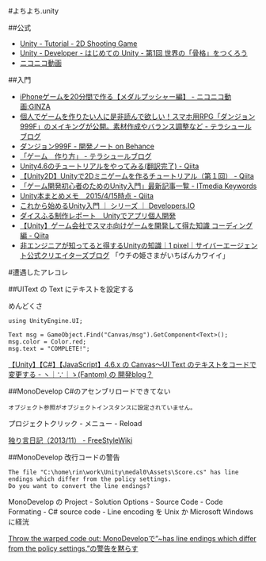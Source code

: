 #よちよち.unity

##公式

*  [Unity - Tutorial - 2D Shooting Game](http://japan.unity3d.com/developer/document/tutorial/2d-shooting-game/)
*  [Unity - Developer - はじめての Unity - 第1回 世界の「骨格」をつくろう](http://japan.unity3d.com/developer/document/tutorial/my-first-unity/01.html)
*  [ニコニコ動画](http://japan.unity3d.com/developer/document/tutorial/2d-shooting-game/nikoniko.html)

##入門

*  [iPhoneゲームを20分間で作る【メダルプッシャー編】 - ニコニコ動画:GINZA](http://www.nicovideo.jp/watch/sm12948504)
*  [個人でゲームを作りたい人に是非読んで欲しい！スマホ用RPG「ダンジョン999F」のメイキングが公開。素材作成やバランス調整など - テラシュールブログ](http://tsubakit1.hateblo.jp/entry/2015/05/25/001728)
*  [ダンジョン999F - 開発ノート on Behance](https://www.behance.net/gallery/26408595/999F)
*  [「ゲーム　作り方」 - テラシュールブログ](http://tsubakit1.hateblo.jp/entry/20140218/1392651856)
*  [Unity4.6のチュートリアルをやってみる(翻訳完了) - Qiita](http://qiita.com/yando/items/64dcb415a6bc9168ae78)
*  [【Unity2D】Unityで2Dミニゲームを作るチュートリアル（第１回） - Qiita](http://qiita.com/2dgames_jp/items/11bb76167fb44bb5af5f)
*  [「ゲーム開発初心者のためのUnity入門」最新記事一覧 - ITmedia Keywords](http://www.atmarkit.co.jp/ait/kw/unity4_nyumon.html)
*  [Unity本まとめメモ　2015/4/15時点 - Qiita](http://qiita.com/hiroyuki_hon/items/6781cd3e7dbca66d8fda)
*  [これから始めるUnity入門 ｜ シリーズ ｜ Developers.IO](http://dev.classmethod.jp/series/%E3%81%93%E3%82%8C%E3%81%8B%E3%82%89%E5%A7%8B%E3%82%81%E3%82%8Bunity%E5%85%A5%E9%96%80/)
*  [ダイスふる制作レポート　Unityでアプリ個人開発](http://www.slideshare.net/RyoheiTokimura/ss-23565450)
*  [【Unity】ゲーム会社でスマホ向けゲームを開発して得た知識 コーディング編 - Qiita](http://qiita.com/baba_s/items/f2ad850dd7fc84165e96)
*  [非エンジニアが知ってると得するUnityの知識｜1 pixel｜サイバーエージェント公式クリエイターズブログ](http://ameblo.jp/ca-1pixel/entry-11718229785.html) 「ウチの姫さまがいちばんカワイイ」

#遭遇したアレコレ

##UIText の Text にテキストを設定する

めんどくさ

    using UnityEngine.UI;
    
    Text msg = GameObject.Find("Canvas/msg").GetComponent<Text>();
    msg.color = Color.red;
    msg.text = "COMPLETE!";


[【Unity】【C#】【JavaScript】4.6.x の Canvas〜UI Text のテキストをコードで変更する - ヽ｜∵｜ゝ(Fantom) の 開発blog？](http://fantom1x.blog130.fc2.com/blog-entry-158.html)

##MonoDevelop C#のアセンブリロードできてない

    オブジェクト参照がオブジェクトインスタンスに設定されていません。

プロジェクトクリック - メニュー - Reload


[独り言日記（2013/11） - FreeStyleWiki](http://ft-lab.ne.jp/cgi-bin/wiki.cgi?page=%C6%C8%A4%EA%B8%C0%C6%FC%B5%AD%A1%CA2013%2F11%A1%CB#p3)

##MonoDevelop 改行コードの警告

    The file "C:\home\rin\work\Unity\medal0\Assets\Score.cs" has line endings which differ from the policy settings.
    Do you want to convert the line endings?

MonoDevelop の Project - Solution Options - Source Code - Code Formating - C# source code - Line encoding を Unix か Microsoft Windows に経洸

[Throw the warped code out: MonoDevelopで”~has line endings which differ from the policy settings.”の警告を黙らす](http://ttwco.blogspot.jp/2013/02/monodevelophas-line-endings-which.html)
